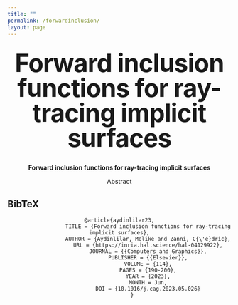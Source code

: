 ```yaml
---
title: ""
permalink: /forwardinclusion/
layout: page
---
```


<style type="text/css" media="screen">
  .container {
    margin: 10px auto;
    max-width: 1600px;
    text-align: center;
  }
  h1 {
    margin: 30px 0;
    font-size: 4em;
    line-height: 1;
    letter-spacing: -1px;
  }
</style>


<div class="container">
  <h1>Forward inclusion functions for ray-tracing implicit surfaces</h1>
  <p><strong> Forward inclusion functions for ray-tracing implicit surfaces  </strong></p>
  <p>Abstract</p>

  
</div>


<section class="section" id="BibTeX">
    <div class="container is-max-desktop content">
      <h2 style="text-align:left" class="title">BibTeX</h2>
      <pre><code>@article{aydinlilar23,
                  TITLE = {Forward inclusion functions for ray-tracing implicit surfaces},
                  AUTHOR = {Aydinlilar, Melike and Zanni, C{\'e}dric},
                  URL = {https://inria.hal.science/hal-04129922},
                  JOURNAL = {{Computers and Graphics}},
                  PUBLISHER = {{Elsevier}},
                  VOLUME = {114},
                  PAGES = {190-200},
                  YEAR = {2023},
                  MONTH = Jun,
                  DOI = {10.1016/j.cag.2023.05.026}
        }</code></pre>
    </div>
  </section>














